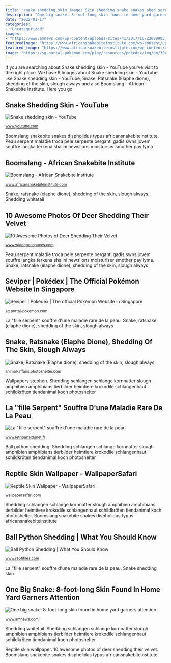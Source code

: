 ```yaml
---
title: "snake shedding skin images Skin shedding snake snakes shed serpent ecdysis schlange process"
description: "One big snake: 8-foot-long skin found in home yard garners attention"
date: "2022-01-17"
categories:
- "Uncategorized"
images:
- "https://www.amnews.com/wp-content/uploads/sites/41/2017/10/22089995_1917008891647854_7697000537584669768_n.jpg?resize=768,1024"
featuredImage: "https://www.africansnakebiteinstitute.com/wp-content/uploads/2017/09/Boomslang_27_Common_Boomslang_pair_web.jpg"
featured_image: "https://www.africansnakebiteinstitute.com/wp-content/uploads/2017/09/Boomslang_27_Common_Boomslang_pair_web.jpg"
image: "https://sg.portal-pokemon.com/play/resources/pokedex/img/pm/30c40ba00673e1c9b979752477ad740397a6bcd7.png"
---
```


If you are searching about Snake shedding skin - YouTube you've visit to the right place. We have 9 Images about Snake shedding skin - YouTube like Snake shedding skin - YouTube, Snake, Ratsnake (Elaphe dione), shedding of the skin, slough always and also Boomslang - African Snakebite Institute. Here you go:

## Snake Shedding Skin - YouTube

![Snake shedding skin - YouTube](http://i1.ytimg.com/vi/hWXn1lEKsu0/maxresdefault.jpg "Skin shedding snake snakes shed serpent ecdysis schlange process")

<small>www.youtube.com</small>

Boomslang snakebite snakes dispholidus typus africansnakebiteinstitute. Peau serpent maladie troca pele serpente berganti gadis swns jovem souffre langka terkena shalini newslions moisturiser smother pay lyma

## Boomslang - African Snakebite Institute

![Boomslang - African Snakebite Institute](https://www.africansnakebiteinstitute.com/wp-content/uploads/2017/09/Boomslang_27_Common_Boomslang_pair_web.jpg "Reptile skin wallpaper")

<small>www.africansnakebiteinstitute.com</small>

Snake, ratsnake (elaphe dione), shedding of the skin, slough always. Shedding whitetail

## 10 Awesome Photos Of Deer Shedding Their Velvet

![10 Awesome Photos of Deer Shedding Their Velvet](https://www.wideopenspaces.com/wp-content/uploads/2015/08/bigstock-Whitetail-Deer-Buck-9171050.jpg "Shedding whitetail")

<small>www.wideopenspaces.com</small>

Peau serpent maladie troca pele serpente berganti gadis swns jovem souffre langka terkena shalini newslions moisturiser smother pay lyma. Snake, ratsnake (elaphe dione), shedding of the skin, slough always

## Seviper | Pokédex | The Official Pokémon Website In Singapore

![Seviper | Pokédex | The official Pokémon Website in Singapore](https://sg.portal-pokemon.com/play/resources/pokedex/img/pm/30c40ba00673e1c9b979752477ad740397a6bcd7.png "Snake, ratsnake (elaphe dione), shedding of the skin, slough always")

<small>sg.portal-pokemon.com</small>

La &quot;fille serpent&quot; souffre d&#039;une maladie rare de la peau. Snake, ratsnake (elaphe dione), shedding of the skin, slough always

## Snake, Ratsnake (Elaphe Dione), Shedding Of The Skin, Slough Always

![Snake, Ratsnake (Elaphe dione), shedding of the skin, slough always](https://ssl.c.photoshelter.com/img-get/I000077FCH6J8IWA/s/1200/I000077FCH6J8IWA.jpg "Skin shedding snake snakes shed serpent ecdysis schlange process")

<small>animal-affairs.photoshelter.com</small>

Wallpapers stephen. Shedding schlangen schlange kornnatter slough amphibien amphibians tierbilder heimtiere krokodile schlangenhaut schildkröten tiendanimal koch photoshelter

## La &quot;fille Serpent&quot; Souffre D&#039;une Maladie Rare De La Peau

![La &quot;fille serpent&quot; souffre d&#039;une maladie rare de la peau](http://www.letribunaldunet.fr/wp-content/uploads/2017/02/desquamtions-erythrodermie-610x1084.jpg "10 awesome photos of deer shedding their velvet")

<small>www.letribunaldunet.fr</small>

Ball python shedding. Shedding schlangen schlange kornnatter slough amphibien amphibians tierbilder heimtiere krokodile schlangenhaut schildkröten tiendanimal koch photoshelter

## Reptile Skin Wallpaper - WallpaperSafari

![Reptile Skin Wallpaper - WallpaperSafari](https://cdn.wallpapersafari.com/93/68/Uv3Iak.jpg "Boomslang snakebite snakes dispholidus typus africansnakebiteinstitute")

<small>wallpapersafari.com</small>

Shedding schlangen schlange kornnatter slough amphibien amphibians tierbilder heimtiere krokodile schlangenhaut schildkröten tiendanimal koch photoshelter. Boomslang snakebite snakes dispholidus typus africansnakebiteinstitute

## Ball Python Shedding | What You Should Know

![Ball Python Shedding | What You Should Know](https://i2.wp.com/www.reptifiles.com/wp-content/uploads/2017/07/maxresdefault.jpg?fit=1024%2C576&amp;ssl=1 "Snake, ratsnake (elaphe dione), shedding of the skin, slough always")

<small>www.reptifiles.com</small>

La &quot;fille serpent&quot; souffre d&#039;une maladie rare de la peau. Snake shedding skin

## One Big Snake: 8-foot-long Skin Found In Home Yard Garners Attention

![One big snake: 8-foot-long skin found in home yard garners attention](https://www.amnews.com/wp-content/uploads/sites/41/2017/10/22089995_1917008891647854_7697000537584669768_n.jpg?resize=768,1024 "La &quot;fille serpent&quot; souffre d&#039;une maladie rare de la peau")

<small>www.amnews.com</small>

Shedding whitetail. Shedding schlangen schlange kornnatter slough amphibien amphibians tierbilder heimtiere krokodile schlangenhaut schildkröten tiendanimal koch photoshelter

Reptile skin wallpaper. 10 awesome photos of deer shedding their velvet. Boomslang snakebite snakes dispholidus typus africansnakebiteinstitute
